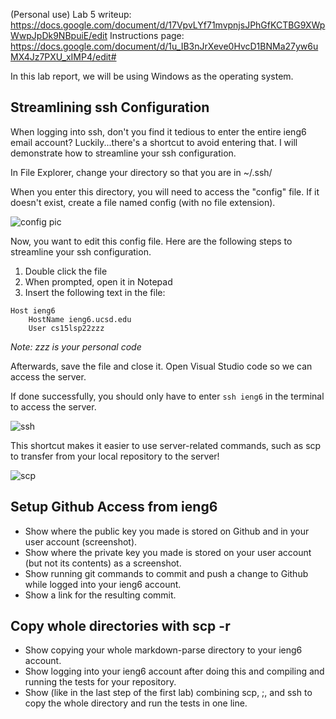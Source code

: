 (Personal use)
Lab 5 writeup: https://docs.google.com/document/d/17VpvLYf71mvpnjsJPhGfKCTBG9XWpWwpJpDk9NBpuiE/edit
Instructions page: https://docs.google.com/document/d/1u_IB3nJrXeve0HvcD1BNMa27yw6uMX4Jz7PXU_xIMP4/edit#

In this lab report, we will be using Windows as the operating system.

## Streamlining ssh Configuration
When logging into ssh, don't you find it tedious to enter the entire ieng6 email account?
Luckily...there's a shortcut to avoid entering that. I will demonstrate how to streamline your ssh configuration.

In File Explorer, change your directory so that you are in ~/.ssh/

When you enter this directory, you will need to access the "config" file.
If it doesn't exist, create a file named config (with no file extension).

![config pic](https://user-images.githubusercontent.com/90715607/167046311-3939f82c-8957-4a00-a684-142e5c10d9fc.PNG)

Now, you want to edit this config file. Here are the following steps to streamline your ssh configuration.
1. Double click the file
2. When prompted, open it in Notepad
3. Insert the following text in the file:
```
Host ieng6
    HostName ieng6.ucsd.edu
    User cs15lsp22zzz
```
*Note: zzz is your personal code*

Afterwards, save the file and close it. Open Visual Studio code so we can access the server.

If done successfully, you should only have to enter ```ssh ieng6``` in the terminal to access the server.

![ssh](https://user-images.githubusercontent.com/90715607/167046709-9c0fb6eb-c8f1-495a-922a-f0618a55f997.PNG)

This shortcut makes it easier to use server-related commands, such as scp to transfer from your local repository to the server!

![scp](https://user-images.githubusercontent.com/90715607/167047640-0dc6bc36-a81e-47d1-9ee7-168891f16720.PNG)

## Setup Github Access from ieng6
* Show where the public key you made is stored on Github and in your user account (screenshot).
* Show where the private key you made is stored on your user account (but not its contents) as a screenshot.
* Show running git commands to commit and push a change to Github while logged into your ieng6 account.
* Show a link for the resulting commit.

## Copy whole directories with scp -r
* Show copying your whole markdown-parse directory to your ieng6 account.
* Show logging into your ieng6 account after doing this and compiling and running the tests for your repository.
* Show (like in the last step of the first lab) combining scp, ;, and ssh to copy the whole directory and run the tests in one line.
